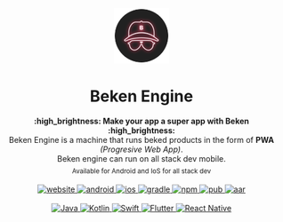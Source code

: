 <p align="center"><img src="static/logo.png" alt="MarkText" width="100" height="100"></p>

<h1 align="center">Beken Engine</h1>

<div align="center">
  <strong>:high_brightness: Make your app a super app with Beken :high_brightness:</strong><br>
  Beken Engine is a machine that runs beked products in the form of <strong>PWA</strong> <em>(Progresive Web App)</em>.<br>
  Beken engine can run on all stack dev mobile.<br>
  <sub>Available for Android and IoS for all stack dev</sub>
</div>

<br>

<div align="center">
    <a href="https://produkbeken.id">
        <img src="https://img.shields.io/static/v1?label=version&message=1.0.0&color=2ea44f" alt="website">
    </a>
    <a href="https://produkbeken.id">
        <img src="https://img.shields.io/static/v1?label=Android&message=true&color=2EB086" alt="android">
    </a>
    <a href="https://produkbeken.id">
        <img src="https://img.shields.io/static/v1?label=IoS&message=true&color=D1D1D1" alt="ios">
    </a>
    <a href="https://produkbeken.id">
        <img src="https://img.shields.io/static/v1?label=gradle&message=true&color=2666CF" alt="gradle">
    </a>
    <a href="https://produkbeken.id">
        <img src="https://img.shields.io/static/v1?label=npm&message=true&color=CD1818" alt="npm">
    </a>
    <a href="https://produkbeken.id">
        <img src="https://img.shields.io/static/v1?label=pub&message=true&color=3DB2FF" alt="pub">
    </a>
    <a href="https://produkbeken.id">
        <img src="https://img.shields.io/static/v1?label=aar&message=true&color=105652" alt="aar">
    </a>
</div>

<br>

<div align="center">
    <a href="https://produkbeken.id">
        <img src="https://img.shields.io/static/v1?label=Java&message=true&color=FF2442" alt="Java">
    </a>
    <a href="https://produkbeken.id">
        <img src="https://img.shields.io/static/v1?label=Kotlin&message=true&color=DF711B" alt="Kotlin">
    </a>
    <a href="https://produkbeken.id">
        <img src="https://img.shields.io/static/v1?label=Swift&message=true&color=FFFFFF" alt="Swift">
    </a>
    <a href="https://produkbeken.id">
        <img src="https://img.shields.io/static/v1?label=Flutter&message=true&color=3DB2FF" alt="Flutter">
    </a>
    <a href="https://produkbeken.id">
        <img src="https://img.shields.io/static/v1?label=React+Native&message=true&color=2D46B9" alt="React Native">
    </a>
</div>